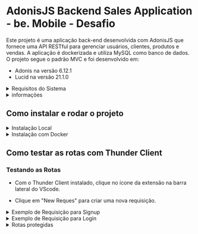 # AdonisJS Backend Sales Application - be. Mobile - Desafio

Este projeto é uma aplicação back-end desenvolvida com AdonisJS que fornece uma API RESTful para gerenciar usuários, clientes, produtos e vendas. A aplicação é dockerizada e utiliza MySQL como banco de dados. O projeto segue o padrão MVC e foi desenvolvido em:

- Adonis na versão 6.12.1
- Lucid na versão 21.1.0

<details>
<summary> Requisitos do Sistema</summary>

## Requisitos para rodar localmente
- Node.js (versão 14 ou superior)
- NPM (versão 6 ou superior)
- MySQL (versão 8 ou superior)
- VSCode (opcional, mas recomendado)
- Extensão Thunder Client para VSCode (opcional, mas recomendado)

## Requisitos para rodar com Docker
- Docker (versão 20 ou superior)
- Docker Compose (versão 1.25 ou superior)
- VSCode (opcional, mas recomendado)
- Extensão Thunder Client para VSCode (opcional, mas recomendado)

### Instalando VSCode e Thunder Client

1. Baixe e instale o [Visual Studio Code](https://code.visualstudio.com/).
2. Abra o VSCode e vá para a aba de extensões (`Ctrl+Shift+X` ou `Cmd+Shift+X`).
3. Pesquise por `Thunder Client` e instale a extensão.

</details>


<details>
<summary> informações</summary>

## Arquivos importantes

- `docker-compose.yml`
Este arquivo define os serviços do Docker para o projeto, incluindo o serviço do back-end e o serviço do banco de dados MySQL.

- `Dockerfile`
Este arquivo define como a imagem Docker do back-end será construída.

- `entrypoint.sh`
Este script é usado para inicializar o contêiner Docker, garantindo que o banco de dados MySQL esteja pronto antes de iniciar a aplicação AdonisJS.

</details>


## Como instalar e rodar o projeto

<details>
<summary> Instalação Local</summary>

### Instalação local

1. Clone o repositório:

```bash
   git clone <URL_DO_REPOSITORIO>
   cd <NOME_DO_DIRETORIO>
```

2. Instale as dependências:

```bash
npm install
```

3. Crie o arquivo .env com as seguintes variáveis de ambiente:

```env
TZ=UTC
HOST=0.0.0.0
PORT=3333
LOG_LEVEL=info
APP_KEY=T_XEj1cGRvwwFR_OjQmUMA9QLAIl37CX
NODE_ENV=development
DB_CONNECTION=mysql
DB_HOST=127.0.0.1
DB_PORT=3306
DB_USER=root
DB_PASSWORD=123456
DB_DATABASE=be_mobile_api
```

4. Execute as migrações para criar as tabelas no banco de dados:

```bash
node ace migration:run --force

```
5. Inicie a aplicação:

```bash
npm run dev

```

6. Acesse a aplicação em [http://localhost:3333](http://localhost:3333).
</details>

<details>
<summary> Instalação com Docker</summary>

### Instalação com Docker

1. Clone o repositório:

```bash
   git clone <URL_DO_REPOSITORIO>
   cd <NOME_DO_DIRETORIO>
```

2. Crie o arquivo .env com as seguintes variáveis de ambiente:

```env
TZ=UTC
HOST=0.0.0.0
PORT=3333
LOG_LEVEL=info
APP_KEY=T_XEj1cGRvwwFR_OjQmUMA9QLAIl37CX
NODE_ENV=development
DB_CONNECTION=mysql
DB_HOST=127.0.0.1
DB_PORT=3306
DB_USER=root
DB_PASSWORD=123456
DB_DATABASE=be_mobile_api
```

3. Construa e inicie os contêineres:

```bash
docker-compose up --build
```

4. Acesse a aplicação em [http://localhost:3333](http://localhost:3333).
</details>

## Como testar as rotas com Thunder Client


### Testando as Rotas

- Com o Thunder Client instalado, clique no ícone da extensão na barra lateral do VScode.

- Clique em "New Reques" para criar uma nova requisição.

<details>
<summary>Exemplo de Requisição para Signup</summary>
- URL: `http://localhost:3333/signup`

- Método: `POST`
- Cabeçalhos: `Content-Type: application/json`
- Corpo:
```Json
{
  "name": "Anakin Skywalker",
  "email": "anakin_padawan@starwars",
  "password": "p@ide2"
}
```
</details>
<details>
<summary>Exemplo de Requisição para Login</summary>
- URL: `http://localhost:3333/login`

- Método: `POST`
- Cabeçalhos: `Content-Type: application/json`
- Corpo:
```Json
{
  "email": "anakin_padawan@starwars",
  "password": "p@ide2"
}
```
</details>
<details>
<summary>Rotas protegidas</summary>

- Todas as rotas a partir daqui necessida de autenticação com `JWT`

1. Ao acessar a rota de login com um email e password válidos você receberá como resposta da requisição uma chave: `Bearer`

2. Copie essa chave e cole em Auth -> Auth -> Token Authorization

<details>
<summary>Clients</summary>

### Listar todos os clientes

- URL: `http://localhost:3333/clients`
- Método: `GET`

### Mostrar detalhes de um cliente

- URL: `http://localhost:3333/clients/:id`
- Método: `GET`


### Criar um cliente

- URL: `http://localhost:3333/clients`
- Método: `POST`
- Cabeçalhos: `Content-Type: application/json`
- Corpo:
```Json
{
  "name": "Lucas Skywater",
  "cpf": "00011122233",
  "userId": 1
}

```

### Atualizar um cliente

- URL: `http://localhost:3333/clients/:id`
- Método: `PUT`
- Cabeçalhos: `Content-Type: application/json`
- Corpo:
```Json
{
  "name": "Luke Skywalker",
  "cpf": "00011122233",
  "userId": 1
}

```

### Excluir um cliente

- URL: `http://localhost:3333/clients/:id`
- Método: `DELETE`

</details>
<details>
<summary>Products</summary>

### Listar todos os produtos

- URL: `http://localhost:3333/products`
- Método: `GET`

### Mostrar detalhes de um produto

- URL: `http://localhost:3333/products/:id`
- Método: `GET`


### Criar um produto

- URL: `http://localhost:3333/products`
- Método: `POST`
- Cabeçalhos: `Content-Type: application/json`
- Corpo:
```Json
{
  "name": "Light saber blue",
  "price": 10,
  "description": "Peça rara passada de pai para filho"
}

```

### Atualizar um produto

- URL: `http://localhost:3333/products/:id`
- Método: `PUT`
- Cabeçalhos: `Content-Type: application/json`
- Corpo:
```Json
{
  "name": "Light saber blue",
  "price": 10.000,
  "description": "Peça rara passada de pai para filho, pelo melhor amigo do pai"
}

```

### Excluir um produto (soft delete)

- URL: `http://localhost:3333/products/:id`
- Método: `DELETE`

</details>
<details>
<summary>Sales</summary>

### Criar um venda

- URL: `http://localhost:3333/sales`
- Método: `POST`
- Cabeçalhos: `Content-Type: application/json`
- Corpo:
```Json
{
  "clientId": 1,
  "products": [
    {
      "productId": 1,
      "quantity": 2
    },
    {
      "productId": 2,
      "quantity": 1
    }
  ]
}

```
</details>
</details>
